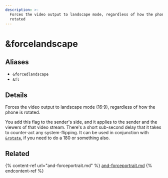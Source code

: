 ```yaml
---
description: >-
  Forces the video output to landscape mode, regardless of how the phone is
  rotated
---
```


# \&forcelandscape

## Aliases

* `&forcedlandscape`
* `&fl`

## Details

Forces the video output to landscape mode (16:9), regardless of how the phone is rotated.

You add this flag to the sender's side, and it applies to the sender and the viewers of that video stream. There's a short sub-second delay that it takes to counter-act any system-flipping. It can be used in conjunction with [`&rotate`](../advanced-settings/design-parameters/and-rotate.md), if you need to do a 180 or something also.

## Related

{% content-ref url="and-forceportrait.md" %}
[and-forceportrait.md](and-forceportrait.md)
{% endcontent-ref %}
